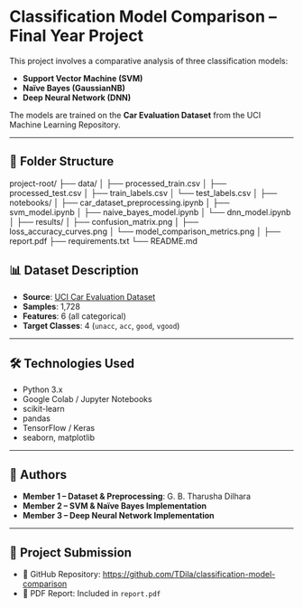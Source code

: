 # Classification Model Comparison – Final Year Project

This project involves a comparative analysis of three classification models:
- **Support Vector Machine (SVM)**
- **Naïve Bayes (GaussianNB)**
- **Deep Neural Network (DNN)**

The models are trained on the **Car Evaluation Dataset** from the UCI Machine Learning Repository.

---

## 📁 Folder Structure

project-root/
├── data/
│ ├── processed_train.csv
│ ├── processed_test.csv
│ ├── train_labels.csv
│ └── test_labels.csv
│
├── notebooks/
│ ├── car_dataset_preprocessing.ipynb
│ ├── svm_model.ipynb
│ ├── naive_bayes_model.ipynb
│ └── dnn_model.ipynb
│
├── results/
│ ├── confusion_matrix.png
│ ├── loss_accuracy_curves.png
│ └── model_comparison_metrics.png
│
├── report.pdf
├── requirements.txt
└── README.md

## 📊 Dataset Description

- **Source**: [UCI Car Evaluation Dataset](https://archive.ics.uci.edu/ml/datasets/car+evaluation)
- **Samples**: 1,728
- **Features**: 6 (all categorical)
- **Target Classes**: 4 (`unacc`, `acc`, `good`, `vgood`)

---

## 🛠️ Technologies Used

- Python 3.x
- Google Colab / Jupyter Notebooks
- scikit-learn
- pandas
- TensorFlow / Keras
- seaborn, matplotlib

---

## 📌 Authors

- **Member 1 – Dataset & Preprocessing**: G. B. Tharusha Dilhara
- **Member 2 – SVM & Naïve Bayes Implementation**
- **Member 3 – Deep Neural Network Implementation**

---

## 📎 Project Submission

- 📂 GitHub Repository: https://github.com/TDila/classification-model-comparison
- 📄 PDF Report: Included in `report.pdf`